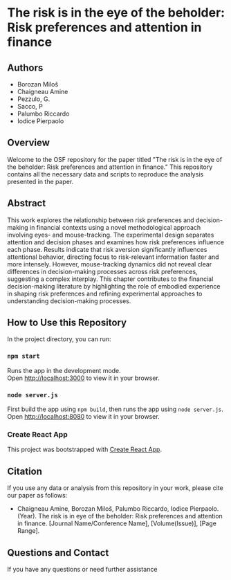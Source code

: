 # The risk is in the eye of the beholder: Risk preferences and attention in finance

## Authors
- Borozan Miloš
- Chaigneau Amine
- Pezzulo, G.
- Sacco, P
- Palumbo Riccardo
- Iodice Pierpaolo

## Overview
Welcome to the OSF repository for the paper titled "The risk is in the eye of the beholder: Risk preferences and attention in finance." This repository contains all the necessary data and scripts to reproduce the analysis presented in the paper.

## Abstract
This work explores the relationship between risk preferences and decision-making in financial contexts using a novel methodological approach involving eyes- and mouse-tracking. The experimental design separates attention and decision phases and examines how risk preferences influence each phase. Results indicate that risk aversion significantly influences attentional behavior, directing focus to risk-relevant information faster and more intensely. However, mouse-tracking dynamics did not reveal clear differences in decision-making processes across risk preferences, suggesting a complex interplay. This chapter contributes to the financial decision-making literature by highlighting the role of embodied experience in shaping risk preferences and refining experimental approaches to understanding decision-making processes.

## How to Use this Repository

In the project directory, you can run:

### `npm start`
Runs the app in the development mode.\
Open [http://localhost:3000](http://localhost:3000) to view it in your browser.

### `node server.js`
First build the app using `npm build`, then runs the app using `node server.js`.
Open [http://localhost:8080](http://localhost:8080) to view it in your browser.

### Create React App
This project was bootstrapped with [Create React App](https://github.com/facebook/create-react-app).

## Citation
If you use any data or analysis from this repository in your work, please cite our paper as follows:
- Chaigneau Amine, Borozan Miloš, Palumbo Riccardo, Iodice Pierpaolo. (Year). The risk is in eye of the beholder: Risk preferences and attention in finance. [Journal Name/Conference Name], [Volume(Issue)], [Page Range].

## Questions and Contact
If you have any questions or need further assistance
